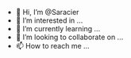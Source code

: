 - 👋 Hi, I’m @Saracier
- 👀 I’m interested in ...
- 🌱 I’m currently learning ...
- 💞️ I’m looking to collaborate on ...
- 📫 How to reach me ...

<!---
Saracier/Saracier is a ✨ special ✨ repository because its `README.md` (this file) appears on your GitHub profile.
You can click the Preview link to take a look at your changes.
--->
